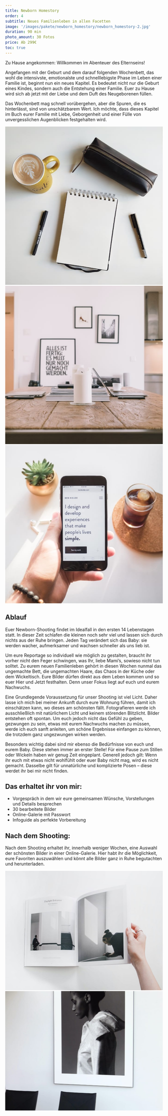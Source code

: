 ```yaml
---
title: Newborn Homestory
order: 4
subtitle: Neues Familienleben in allen Facetten
image: '/images/pakete/newborn_homestory/newborn_homestory-2.jpg'
duration: 90 min
photo_amount: 30 Fotos
price: Ab 299€
toc: true
---
```


Zu Hause angekommen: Willkommen im Abenteuer des Elternseins! 

Angefangen mit der Geburt und dem darauf folgenden Wochenbett, das wohl die intensivste, emotionalste und schnelllebigste Phase im Leben einer Familie ist, beginnt nun ein neues Kapitel. Es bedeutet nicht nur die Geburt eines Kindes, sondern auch die Entstehung einer Familie.
Euer zu Hause wird sich ab jetzt mit der Liebe und dem Duft des Neugeborenen füllen. 

Das Wochenbett mag schnell vorübergehen, aber die Spuren, die es hinterlässt, sind von unschätzbarem Wert.
Ich möchte, dass dieses Kapitel im Buch eurer Familie mit Liebe, Geborgenheit und einer Fülle von unvergesslichen Augenblicken festgehalten wird. 


<div class="gallery-box">
  <div class="gallery">
    <img src="/images/project-example-1.jpg" loading="lazy" alt="Project">
    <img src="/images/project-example-2.jpg" loading="lazy" alt="Project">
    <img src="/images/project-example-3.jpg" loading="lazy" alt="Project">
  </div>
</div>

## Ablauf 

Euer Newborn-Shooting findet im Idealfall in den ersten 14 Lebenstagen statt. 
In dieser Zeit schlafen die kleinen noch sehr viel und lassen sich durch nichts aus der Ruhe bringen. Jeden Tag verändert sich das Baby: sie werden wacher, aufmerksamer und wachsen schneller als uns lieb ist. 

Um eure Reportage so individuell wie möglich zu gestalten, braucht ihr vorher nicht den Feger schwingen, was Ihr, liebe Mami’s, sowieso nicht tun solltet. 
Zu eurem neuen Familienleben gehört in diesen Wochen nunmal das ungemachte Bett, die ungemachten Haare, das Chaos in der Küche oder dem Wickeltisch. Eure Bilder dürfen direkt aus dem Leben kommen und so euer Hier und Jetzt festhalten. 
Denn unser Fokus liegt auf euch und eurem Nachwuchs. 

Eine Grundlegende Voraussetzung für unser Shooting ist viel Licht. Daher lasse ich mich bei meiner Ankunft durch eure Wohnung führen, damit ich einschätzen kann, wo dieses am schönsten fällt. 
Fotografieren werde ich ausschließlich mit natürlichem Licht und keinem störenden Blitzlicht. 
Bilder entstehen oft spontan. Um euch jedoch nicht das Gefühl zu geben, gezwungen zu sein, etwas mit eurem Nachwuchs machen zu müssen, werde ich euch sanft anleiten, um schöne Ergebnisse einfangen zu können, die trotzdem ganz ungezwungen wirken werden.

Besonders wichtig dabei sind mir ebenso die Bedürfnisse von euch und eurem Baby. Diese stehen immer an erster Stelle! Für eine Pause zum Stillen oder Wickeln haben wir genug Zeit eingeplant. 
Generell jedoch gilt: Wenn ihr euch mit etwas nicht wohlfühlt oder euer Baby nicht mag, wird es nicht gemacht. Dasselbe gilt für unnatürliche und komplizierte Posen – diese werdet ihr bei mir nicht finden. 


## Das erhaltet ihr von mir: 

- Vorgespräch in dem wir eure gemeinsamen Wünsche, Vorstellungen und Details besprechen
- 30 bearbeitete Bilder
- Online-Galerie mit Passwort 
- Infoguide als perfekte Vorbereitung

## Nach dem Shooting: 

Nach dem Shooting erhaltet ihr, innerhalb weniger Wochen, eine Auswahl der schönsten Bilder in einer Online-Galerie. Hier habt ihr die Möglichkeit, eure Favoriten auszuwählen und könnt alle Bilder ganz in Ruhe begutachten und herunterladen. 



<div class="gallery-box">
  <div class="gallery">
    <img src="/images/project-example-4.jpg" loading="lazy" alt="Project">
    <img src="/images/project-example-5.jpg" loading="lazy" alt="Project">
  </div>
</div>



